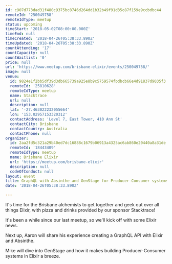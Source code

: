 ```yaml
---
id: c907d773dad31f480c9375bc8746d264dd1b32b49f91d35c87f159e9ccbdbc44
remoteId: '250049758'
remoteIdType: meetup
status: upcoming
timeStart: '2018-05-02T08:00:00.000Z'
timeEnd: null
timeCreated: '2018-04-26T05:38:33.890Z'
timeUpdated: '2018-04-26T05:38:33.890Z'
countAttending: '17'
countCapacity: null
countWaitlist: '0'
price: null
url: 'https://www.meetup.com/brisbane-elixir/events/250049758/'
image: null
venue:
  id: 9824e1f2bb5df39d3db665739a925e8b9c5759574fbdbcb66e4d91837d9035f3
  remoteId: '25810628'
  remoteIdType: meetup
  name: Stacktrace
  url: null
  description: null
  lat: '-27.463022232055664'
  lon: '153.02957153320312'
  contactAddress: 'Level 7, East Tower, 410 Ann St'
  contactCity: Brisbane
  contactCountry: Australia
  contactPhone: null
organizer:
  id: 2aa2fd5c321a29b40ed7dc16888c1679b06913a4325ac6ab860e20440a8a31de
  remoteId: '18443409'
  remoteIdType: meetup
  name: Brisbane Elixir
  url: 'https://meetup.com/brisbane-elixir'
  description: null
  codeOfConduct: null
layout: event
title: GraphQL with Absinthe and GenStage for Producer-Consumer systems
date: '2018-04-26T05:38:33.890Z'

---
```

<p>It's time for the Brisbane alchemists to get together and geek out over all things Elixir, with pizza and drinks provided by our sponsor Stacktrace!</p> <p>It's been a while since our last meetup, so we'll kick off with some Elixir news.</p> <p>Next up, Aaron will share his experience creating a GraphQL API with Elixir and Absinthe.</p> <p>Mike will dive into GenStage and how it makes building Producer-Consumer systems in Elixir a breeze.</p>
